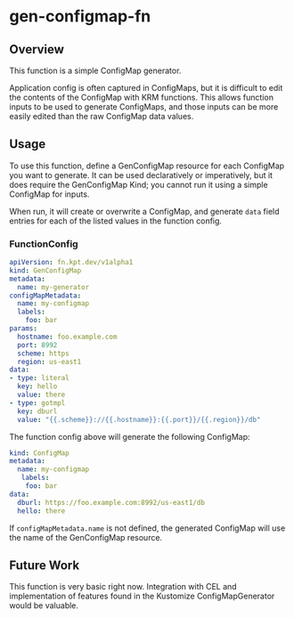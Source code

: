 # gen-configmap-fn

## Overview

<!--mdtogo:Short-->

This function is a simple ConfigMap generator.

<!--mdtogo-->

Application config is often captured in ConfigMaps, but it is difficult to edit
the contents of the ConfigMap with KRM functions. This allows function inputs to
be used to generate ConfigMaps, and those inputs can be more easily edited than
the raw ConfigMap data values.

<!--mdtogo:Long-->

## Usage

To use this function, define a GenConfigMap resource for each ConfigMap you want
to generate. It can be used declaratively or imperatively, but it does require
the GenConfigMap Kind; you cannot run it using a simple ConfigMap for inputs.

When run, it will create or overwrite a ConfigMap, and generate `data` field
entries for each of the listed values in the function config.

### FunctionConfig

```yaml
apiVersion: fn.kpt.dev/v1alpha1
kind: GenConfigMap
metadata:
  name: my-generator
configMapMetadata:
  name: my-configmap
  labels:
    foo: bar
params:
  hostname: foo.example.com
  port: 8992
  scheme: https
  region: us-east1
data:
- type: literal
  key: hello
  value: there
- type: gotmpl
  key: dburl
  value: "{{.scheme}}://{{.hostname}}:{{.port}}/{{.region}}/db"
```

The function config above will generate the following ConfigMap:

```yaml
kind: ConfigMap
metadata:
  name: my-configmap
   labels:
    foo: bar
data:
  dburl: https://foo.example.com:8992/us-east1/db
  hello: there
```

If `configMapMetadata.name` is not defined, the generated ConfigMap will use the
name of the GenConfigMap resource.

<!--mdtogo-->

## Future Work

This function is very basic right now. Integration with CEL and implementation
of features found in the Kustomize ConfigMapGenerator would be valuable.

